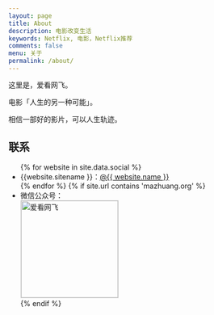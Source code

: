 ```yaml
---
layout: page
title: About
description: 电影改变生活
keywords: Netflix, 电影，Netflix推荐
comments: false
menu: 关于
permalink: /about/
---
```


这里是，爱看网飞。

电影「人生的另一种可能」。

相信一部好的影片，可以人生轨迹。

## 联系

<ul>
{% for website in site.data.social %}
<li>{{website.sitename }}：<a href="{{ website.url }}" target="_blank">@{{ website.name }}</a></li>
{% endfor %}
{% if site.url contains 'mazhuang.org' %}
<li>
微信公众号：<br />
<img style="height:192px;width:192px;border:1px solid lightgrey;" src="{{ assets_base_url }}/assets/images/qrcode.jpg" alt="爱看网飞" />
</li>
{% endif %}
</ul>



